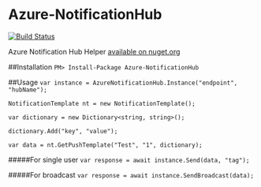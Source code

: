 # Azure-NotificationHub

[![Build Status](https://travis-ci.org/movielala/Azure-NotificationHub.svg)](https://travis-ci.org/movielala/Azure-NotificationHub)

Azure Notification Hub Helper [available on nuget.org](https://www.nuget.org/packages/Azure-NotificationHub/)

##Installation
```PM> Install-Package Azure-NotificationHub```

##Usage
```var instance = AzureNotificationHub.Instance("endpoint", "hubName");```

```NotificationTemplate nt = new NotificationTemplate();```

```var dictionary = new Dictionary<string, string>();```

```dictionary.Add("key", "value");```

```var data = nt.GetPushTemplate("Test", "1", dictionary);```

#####For single user
```var response = await instance.Send(data, "tag");```

#####For broadcast
```var response = await instance.SendBroadcast(data);```
